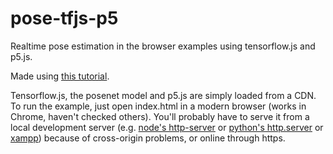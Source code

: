 # pose-tfjs-p5
Realtime pose estimation in the browser examples using tensorflow.js and p5.js. 

Made using [this tutorial](https://medium.com/tensorflow/real-time-human-pose-estimation-in-the-browser-with-tensorflow-js-7dd0bc881cd5).

Tensorflow.js, the posenet model and p5.js are simply loaded from a CDN. To run the example, just open index.html in a modern browser (works in Chrome, haven't checked others). You'll probably have to serve it from a local development server (e.g. [node's http-server](https://www.npmjs.com/package/http-server) or [python's http.server](https://docs.python.org/3.7/library/http.server.html?highlight=server#module-http.server) or [xampp](https://www.apachefriends.org/index.html)) because of cross-origin problems, or online through https.
